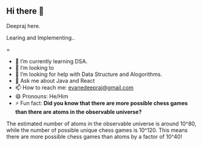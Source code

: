 ## Hi there 👋

Deepraj here.

Learing and Implementing..

=
- 🌱 I’m currently learning DSA.
- 👯 I’m looking to 
- 🤔 I’m looking for help with Data Structure and Alogorithms.
- 💬 Ask me about Java and React
- 📫 How to reach me: evanedeepraj@gmail.com
- 😄 Pronouns: He/Him
- ⚡ Fun fact:
 **Did you know that there are more possible chess games than there are atoms in the observable universe?**

The estimated number of atoms in the observable universe is around 10^80, while the number of possible unique chess games is 10^120. This means there are more possible chess games than atoms by a factor of 10^40!

<!--
**d9eepr/d9eepr** is a ✨ _special_ ✨ repository because its `README.md` (this file) appears on your GitHub profile.

Here are some ideas to get you started:

- 🔭 I’m currently working on ...
- 🌱 I’m currently learning ...
- 👯 I’m looking to collaborate on ...
- 🤔 I’m looking for help with ...
- 💬 Ask me about ...
- 📫 How to reach me: ...
- 😄 Pronouns: ...
- ⚡ Fun fact: ...
-->
